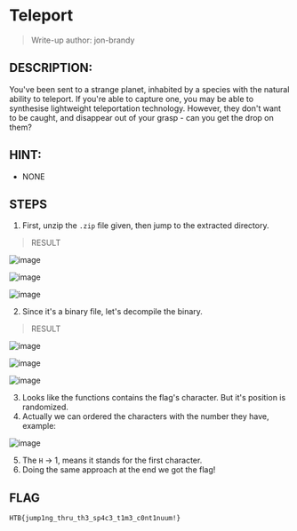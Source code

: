 # Teleport
> Write-up author: jon-brandy
## DESCRIPTION:
You've been sent to a strange planet, inhabited by a species with the natural ability to teleport. 
If you're able to capture one, you may be able to synthesise lightweight teleportation technology. 
However, they don't want to be caught, and disappear out of your grasp - can you get the drop on them?
## HINT:
- NONE
## STEPS
1. First, unzip the `.zip` file given, then jump to the extracted directory.

> RESULT

![image](https://user-images.githubusercontent.com/70703371/214474090-4b909fdc-99f3-466a-9863-dc2bf75d6362.png)


![image](https://user-images.githubusercontent.com/70703371/214474116-830570e8-2d0c-4f2e-827f-f40f7c326e1b.png)


![image](https://user-images.githubusercontent.com/70703371/214474147-fb76e23d-5e77-4aae-9544-3b826275d0bb.png)


2. Since it's a binary file, let's decompile the binary.

> RESULT

![image](https://user-images.githubusercontent.com/70703371/214475267-0f5a9f16-0078-43be-a905-1c40ba460b70.png)


![image](https://user-images.githubusercontent.com/70703371/214475412-35ce0dce-4378-40ac-bd2c-5eb52ea2fd9b.png)


![image](https://user-images.githubusercontent.com/70703371/214475434-7eabd128-1992-431d-be3a-c989a71f15cf.png)


3. Looks like the functions contains the flag's character. But it's position is randomized.
4. Actually we can ordered the characters with the number they have, example:

![image](https://user-images.githubusercontent.com/70703371/214475636-b07d0ae7-d063-40bc-a4e0-affe87b4c238.png)


5. The `H` -> 1, means it stands for the first character.
6. Doing the same approach at the end we got the flag!

## FLAG

```
HTB{jump1ng_thru_th3_sp4c3_t1m3_c0nt1nuum!}
```
